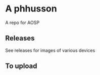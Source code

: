# A phhusson

A repo for AOSP

## Releases

See releases for images of various devices

## To upload
